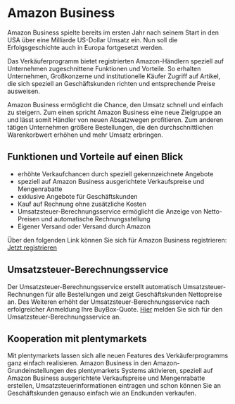 # Amazon Business


<div class="container-toc"></div>

Amazon Business spielte bereits im ersten Jahr nach seinem Start in den USA über eine Milliarde US-Dollar Umsatz ein. Nun soll die Erfolgsgeschichte auch in Europa fortgesetzt werden.


Das Verkäuferprogramm bietet registrierten Amazon-Händlern speziell auf Unternehmen zugeschnittene Funktionen und Vorteile. So erhalten Unternehmen, Großkonzerne und institutionelle Käufer Zugriff auf Artikel, die sich speziell an Geschäftskunden richten und entsprechende Preise ausweisen.


Amazon Business ermöglicht die Chance, den Umsatz schnell und einfach zu steigern. Zum einen spricht Amazon Business eine neue Zielgruppe an und lässt somit Händler von neuen Absatzwegen profitieren. Zum anderen tätigen Unternehmen größere Bestellungen, die den durchschnittlichen Warenkorbwert erhöhen und mehr Umsatz erbringen.


## Funktionen und Vorteile auf einen Blick

<ul><li>erhöhte Verkaufchancen durch speziell gekennzeichnete Angebote</li>
<li>speziell auf Amazon Business ausgerichtete Verkaufspreise und Mengenrabatte</li>
<li>exklusive Angebote für Geschäftskunden</li>
<li>Kauf auf Rechnung ohne zusätzliche Kosten</li>
<li>Umsatzsteuer-Berechnungsservice ermöglicht die Anzeige von Netto-Preisen und automatische Rechnungsstellung</li>
<li>Eigener Versand oder Versand durch Amazon</li></ul>

Über den folgenden Link können Sie sich für Amazon Business registrieren: <a href="https://services.amazon.de/programme/b2b-verkaufen/merkmale-und-vorteile.html" target="_blank">Jetzt registrieren</a>

## Umsatzsteuer-Berechnungsservice

Der Umsatzsteuer-Berechnungsservice erstellt automatisch Umsatzsteuer-Rechnungen für alle Bestellungen und zeigt Geschäftskunden Nettopreise an. Des Weiteren erhöht der Umsatzsteuer-Berechnungsservice nach erfolgreicher Anmeldung Ihre BuyBox-Quote. <a href="https://sellercentral-europe.amazon.com/tax/registrations?context=enrollment&ref=xx_b2b_tcsfaqs_tcsenrol&" target="_blank">Hier</a> melden Sie sich für den Umsatzsteuer-Berechnungsservice an.

## Kooperation mit plentymarkets

Mit plentymarkets lassen sich alle neuen Features des Verkäuferprogramms ganz einfach realisieren. Amazon Business in den Amazon-Grundeinstellungen des plentymarkets Systems aktivieren, speziell auf Amazon Business ausgerichtete Verkaufspreise und Mengenrabatte erstellen, Umsatzsteuerinformationen eintragen und schon können Sie an Geschäftskunden genauso einfach wie an Endkunden verkaufen.
